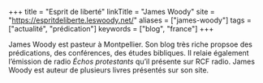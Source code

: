 +++
title = "Esprit de liberté"
linkTitle = "James Woody"
site = "https://espritdeliberte.leswoody.net/"
aliases = ["james-woody"]
tags = ["actualité", "prédication"]
keywords = ["blog", "france"]
+++

James Woody est pasteur à Montpellier. Son blog très riche propsoe des prédications, des conférences, des études bibliques. Il relaie également l’émission de radio *Échos protestants* qu’il présente sur RCF radio. James Woody est auteur de plusieurs livres présentés sur son site.
